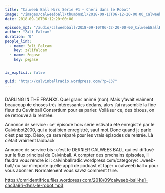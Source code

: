 ```yaml
---
title: "Calweeb Ball Hors Série #1 – Chéri dans le Robot"
image: "/images/calweebball/thumbnail/2018-09-10T06-12-20-00-00_CalweebBallHorsSrie1ChridansleRobot.jpg"
date: 2018-09-10T06:12:20+00:00

episode_mp3: "/audio/calweebball/2018-09-10T06-12-20-00-00_CalweebBallHorsSrie1ChridansleRobot.mp3"
author: "Zali Falcam"
duration: "0"
people_link: 
  - name: Zali Falcam
    key: zalifalcam
  - name: Pegase
    key: pegase


is_explicit: false

guid: "http://calvinballradio.wordpress.com/?p=137"
---
```


<PodcastHeader/>

<!-- ECRIRE LA DESCRIPTION DE L'EPISODE SOUS CETTE LIGNE -->
<p><img src="/resources/calweebball/2018-09-10T06-12-20-00-00_CalweebBallHorsSrie1ChridansleRobot/ephsditf.jpg" alt=""></p>
<p>DARLING IN THE FRANXX. Quel grand animé (non). Mais y’avait vraiment beaucoup de choses très intéressantes dedans, alors j’ai rassemblé la fine fleur du Calvinball Consortium pour en parler. Voilà sur ce, des bisous, on se retrouve à la rentrée.</p>
<p>Annonce de service : cet épisode hors série estival a été enregistré par le Calvinbot2000, qui a tout bien enregistré, sauf moi. Donc quand je parle c’est pas top. Déso, ça sera réparé pour les vrais épisodes de rentrée. Là c’était vraiment laidback.</p>
<p>Annonce de service bis : c’est le DERNIER CALWEEB BALL qui est diffusé sur le flux principal de Calvinball. A compter des prochains épisodes, il faudra vous rendre ici : calvinballradio.wordpress.com/category/c…weeb-ball/ ou sur n’importe quelle appli de podcast et taper «&nbsp;calweeb ball&nbsp;» pour vous abonner. Normalement vous savez comment faire.</p>
<p><a href="https://omnidentifrice.files.wordpress.com/2018/09/calweeb-ball-hs1-chc3a9ri-dans-le-robot.mp3" rel="nofollow">https://omnidentifrice.files.wordpress.com/2018/09/calweeb-ball-hs1-chc3a9ri-dans-le-robot.mp3</a></p>


